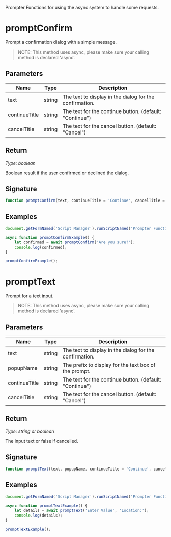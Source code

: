 
Prompter Functions for using the async system to handle some requests.

# promptConfirm

Prompt a confirmation dialog with a simple message.

> NOTE: This method uses async, please make sure your calling method is declared 'async'.

## Parameters

| Name | Type | Description |
| ---- | ---- | ----------- |
| text | string | The text to display in the dialog for the confirmation.
| continueTitle | string | The text for the continue button. (default: "Continue")
| cancelTitle   | string | The text for the cancel button. (default: "Cancel")


## Return
*Type: boolean*

Boolean result if the user confirmed or declined the dialog.


## Signature 

```javascript
function promptConfirm(text, continueTitle = 'Continue', cancelTitle = 'Cancel')
```

## Examples

```javascript
document.getFormNamed('Script Manager').runScriptNamed('Prompter Functions');

async function promptConfirmExample() {
	let confirmed = await promptConfirm('Are you sure?');
	console.log(confirmed);
}

promptConfirmExample();
```


# promptText

Prompt for a text input.

> NOTE: This method uses async, please make sure your calling method is declared 'async'.

## Parameters

| Name | Type | Description |
| ---- | ---- | ----------- |
| text | string | The text to display in the dialog for the confirmation. |
| popupName | string | The prefix to display for the text box of the prompt. |
| continueTitle | string | The text for the continue button. (default: "Continue") |
| cancelTitle | string | The text for the cancel button. (default: "Cancel") |

## Return
*Type: string or boolean*

The input text or false if cancelled.


## Signature

```javascript
function promptText(text, popupName, continueTitle = 'Continue', cancelTitle = 'Cancel')
```

## Examples

```javascript
document.getFormNamed('Script Manager').runScriptNamed('Prompter Functions');

async function promptTextExample() {
	let details = await promptText('Enter Value', 'Location:');
	console.log(details);
}

promptTextExample();
```